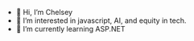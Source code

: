 - 👋 Hi, I’m Chelsey
- 👀 I’m interested in javascript, AI, and equity in tech.
- 🌱 I’m currently learning ASP.NET

